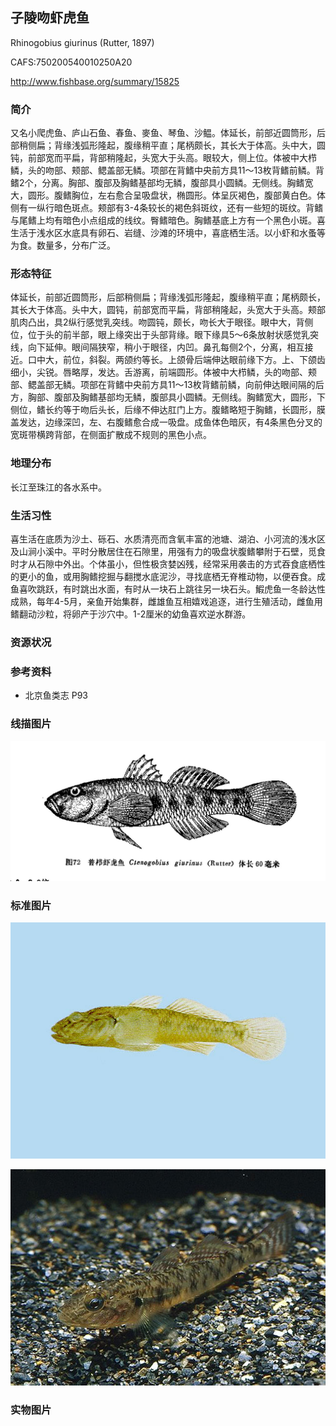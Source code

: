 ## 子陵吻虾虎鱼

Rhinogobius giurinus  (Rutter, 1897)

CAFS:750200540010250A20

<http://www.fishbase.org/summary/15825>

### 简介

又名小爬虎鱼、庐山石鱼、春鱼、麥鱼、琴鱼、沙鳁。体延长，前部近圆筒形，后部稍侧扁；背缘浅弧形隆起，腹缘稍平直；尾柄颇长，其长大于体高。头中大，圆钝，前部宽而平扁，背部稍隆起，头宽大于头高。眼较大，侧上位。体被中大栉鳞，头的吻部、颊部、鳃盖部无鳞。项部在背鳍中央前方具11～13枚背鳍前鳞。背鳍2个，分离。胸部、腹部及胸鳍基部均无鳞，腹部具小圆鳞。无侧线。胸鳍宽大，圆形。腹鳍胸位，左右愈合呈吸盘状，椭圆形。体呈灰褐色，腹部黄白色。体侧有一纵行暗色斑点。颊部有3-4条较长的褐色斜斑纹，还有一些短的斑纹。背鳍与尾鳍上均有暗色小点组成的线纹。臀鳍暗色。胸鳍基底上方有一个黑色小斑。喜生活于浅水区水底具有卵石、岩缝、沙滩的环境中，喜底栖生活。以小虾和水蚤等为食。数量多，分布广泛。

### 形态特征

体延长，前部近圆筒形，后部稍侧扁；背缘浅弧形隆起，腹缘稍平直；尾柄颇长，其长大于体高。头中大，圆钝，前部宽而平扁，背部稍隆起，头宽大于头高。颊部肌肉凸出，具2纵行感觉乳突线。吻圆钝，颇长，吻长大于眼径。眼中大，背侧位，位于头的前半部，眼上缘突出于头部背缘。眼下缘具5～6条放射状感觉乳突线，向下延伸。眼间隔狭窄，稍小于眼径，内凹。鼻孔每侧2个，分离，相互接近。口中大，前位，斜裂。两颌约等长。上颌骨后端伸达眼前缘下方。上、下颌齿细小，尖锐。唇略厚，发达。舌游离，前端圆形。体被中大栉鳞，头的吻部、颊部、鳃盖部无鳞。项部在背鳍中央前方具11～13枚背鳍前鳞，向前伸达眼间隔的后方，胸部、腹部及胸鳍基部均无鳞，腹部具小圆鳞。无侧线。胸鳍宽大，圆形，下侧位，鳍长约等于吻后头长，后缘不伸达肛门上方。腹鳍略短于胸鳍，长圆形，膜盖发达，边缘深凹，左、右腹鳍愈合成一吸盘。成鱼体色暗灰，有4条黑色分叉的宽斑带横跨背部，在侧面扩散成不规则的黑色小点。

### 地理分布

长江至珠江的各水系中。

### 生活习性

喜生活在底质为沙土、砾石、水质清亮而含氧丰富的池塘、湖泊、小河流的浅水区及山涧小溪中。平时分散居住在石隙里，用强有力的吸盘状腹鳍攀附于石壁，觅食时才从石隙中外出。个体虽小，但性极贪婪凶残，经常采用袭击的方式吞食底栖性的更小的鱼，或用胸鳍挖掘与翻搅水底泥沙，寻找底栖无脊椎动物，以便吞食。成鱼喜吹跳跃，有时跳出水面，有时从一块石上跳往另一块石头。鰕虎鱼一冬龄达性成熟，每年4-5月，亲鱼开始集群，雌雄鱼互相嬉戏追逐，进行生殖活动，雌鱼用鳍翻动沙粒，将卵产于沙穴中。1-2厘米的幼鱼喜欢逆水群游。

### 资源状况

### 参考资料

- 北京鱼类志 P93

### 线描图片

![图片](photos/子陵吻虾虎鱼.jpg)

### 标准图片

![图片](photos/子陵吻虾虎鱼A.jpg)

![图片](photos/子陵吻虾虎鱼B.jpg)

### 实物图片

